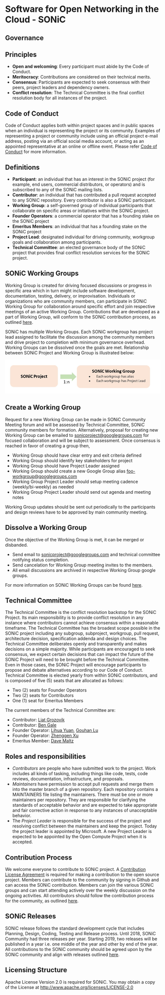 # Software for Open Networking in the Cloud - SONiC
## Governance

## Principles
* **Open and welcoming**: Every participant must abide by the Code of Conduct.
* **Meritocracy**: Contributions are considered on their technical merits.
* **Consensus**: Participants are expected to seek consensus with their peers, project leaders and dependency owners.
* **Conflict resolution**: The Technical Committee is the final conflict resolution body for all instances of the project.

## Code of Conduct
Code of Conduct applies both within project spaces and in public spaces when an individual is representing the project or its community. Examples of representing a project or community include using an official project e-mail address, posting via an official social media account, or acting as an appointed representative at an online or offline event. Please refer [Code of Conduct](https:/github.com/Azure/SONiC/blob/master/CODE_OF_CONDUCT.md) for more information.  

## Definitions   
*	**Participant**: an individual that has an interest in the SONiC project (for example, end users, commercial distributors, or operators) and is subscribed to any of the SONiC mailing lists.
*	**Contributor**: an individual that has contributed a pull request accepted to any SONiC repository. Every contributor is also a SONiC participant.
*	**Working Group**: a self-governed group of individual participants that collaborate on specific areas or initiatives within the SONiC project.
*	**Founder Operators**: a commercial operator that has a founding stake on the SONiC project
*	**Emeritus Members**: an individual that has a founding stake on the SONiC project
*	**Project Lead**: designated individual for driving community, workgroup goals and collaboration among participants.
*	**Technical Committee**: an elected governance body of the SONiC project that provides final conflict resolution services for the SONiC project.

## SONiC Working Groups 
Working Group is created for driving focused discussions or progress in specific area which in turn might include software development, documentation, testing, delivery, or improvisation. Individuals or organizations who are community members, can participate in SONiC Working Group for collaboration around specific effort and join respective meetings of an active Working Group. Contributions that are developed as a part of Working Group, will conform to the SONiC contribution process, as outlined [here](https://github.com/kannankvs/kvskSONiC/blob/master/sonic_contribution.md). 

SONiC has multiple Working Groups. Each SONiC workgroup has project lead assigned to facilitate the discussion among the community members and drive project to completion with minimum governance overhead. Working Groups can be dissolved once the goals are met. Relationship between SONiC Project and Working Group is illustrated below:

![Image](https://github.com/anshuv-mfst/SONiC/blob/master/images/SONiC%20Working%20Group.jpg)

## Create a Working Group
Request for a new Working Group can be made in SONiC Community Meeting forum and will be assessed by Technical Committee, SONiC community members for formation. Alternatively, proposal for creating new Working Group can be emailed to sonicproject@googlegroups.com for focused collaboration and will be subject to assessment. Once consensus is reached in favor of creating a group then, 

*	Working Group should have clear entry and exit criteria defined
*	Working Group should identify key stakeholders for project
*	Working Group should have Project Leader assigned 
*	Working Group should create a new Google Group alias foo-workgroup@googlegroups.com
*	Working Group Project Leader should setup meeting cadence (weekly/bi-weekly) as needed
*	Working Group Project Leader should send out agenda and meeting notes 

Working Group updates should be sent out periodically to the participants and design reviews have to be approved by main community meeting.

## Dissolve a Working Group
Once the objective of the Working Group is met, it can be merged or disbanded. 
*	Send email to sonicproject@googlegroups.com and technical committee notifying status completion.
*	Send cancelation for Working Group meeting invites to the members. 
*	All email discussions are archived in respective Working Group google groups.
 
 For more information on SONiC Working Groups can be found [here](https://azure.github.io/SONiC/workgroups.html). 
 
## Technical Committee 
The Technical Committee is the conflict resolution backstop for the SONiC Project. Its main responsibility is to provide conflict resolution in any instance where contributors cannot achieve consensus within a reasonable timeframe. The Technical Committee has the broadest scope possible in the SONiC project including any subgroup, subproject, workgroup, pull request, architecture decision, specification addenda and design choices. The Technical Committee deliberates openly and transparently and makes decisions on a simple majority. While participants are encouraged to seek consensus, we expect certain decisions that can impact the future of the SONiC Project will need to be brought before the Technical Committee. Even in those cases, the SONiC Project will encourage participants to propose and debate alternatives according to our Code of Conduct. Technical Committee is elected yearly from within SONiC contributors, and is composed of five (5) seats that are allocated as follows:
*	Two (2) seats for Founder Operators
*	Two (2) seats for Contributors
*	One (1) seat for Emeritus Members

The current members of the Technical Committee are:
*	Contributor: [Liat Grozovik](<liatg@mellanox.com>)
*	Contributor: [Ben Gale](<ben.gale@broadcom.com>)
*	Founder Operator: [Lihua Yuan](<Lihua.Yuan@microsoft.com>), [Gouhan Lu](<gulv@microsoft.com>)
*	Founder Operator: [Zhenggen Xu](<zxu@linkedin.com>) 
*	Emeritus Member: [Dave Maltz](<dmaltz@microsoft.com>)

## Roles and responsibilities 
*	*Contributors* are people who have submitted work to the project. Work includes all kinds of tasking, including things like code, tests, code reviews, documentation, infrastructure, and proposals. 
*	*Maintainers* have permission to accept pull requests and merge them into the master branch of a given repository. Each repository contains a MAINTAINERS file listing the maintainers. There must be one or more maintainers per repository. They are responsible for clarifying the standards of acceptable behavior and are expected to take appropriate and fair corrective action in response to any instances of unacceptable behavior.
*	The *Project Leader* is responsible for the success of the project and resolving conflict between the maintainers and keep the project. Today the project leader is appointed by Microsoft. A new Project Leader is expected to be appointed by the Open Compute Project when it is accepted. 

## Contribution Process 
We welcome everyone to contribute to SONiC project. A [Contribution License Agreement](https://www.1eswiki.com/wiki/Automating_Contribution_License_Agreements) is required for making a contribution to the open source project.  Members can contribute to the community by signing in Github and can access the SONiC contribution. Members can join the various SONiC groups and can start attending actively over the weekly discussion on the ongoing activities. All contributors should follow the contribution process for the community, as outlined [here](https://github.com/kannankvs/kvskSONiC/blob/master/sonic_contribution.md). 

## SONiC Releases 
SONiC release follows the standard development cycle that includes Planning, Design, Coding, Testing and Release process. Until 2018, SONiC Community had three releases per year. Starting 2019, two releases will be published in a year i.e. one middle of the year and other by end of the year. All contributions to the SONiC community should be agreed upon by the SONiC community and align with releases outlined [here](https://github.com/Azure/SONiC/wiki/release_train).  

## Licensing Structure 
Apache License Version 2.0 is required for SONiC. You may obtain a copy of the License at http://www.apache.org/licenses/LICENSE-2.0
